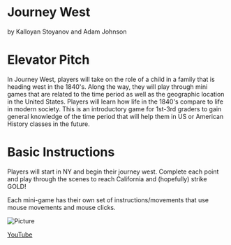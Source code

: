# Journey West

by Kalloyan Stoyanov and Adam Johnson

# Elevator Pitch

In Journey West, players will take on the role of a child in a family that is heading west in the 1840's. Along the way, they will play through mini games that are related to the time period as well as the geographic location in the United States. Players will  learn how life in the 1840's compare to life in modern society. This is an introductory game for 1st-3rd graders to gain general knowledge of the time period that will help them in US or American History classes in the future.

# Basic Instructions

Players will start in NY and begin their journey west. Complete each point and play through the scenes to reach California and (hopefully) strike GOLD!

Each mini-game has their own set of instructions/movements that use mouse movements and mouse clicks.

![Picture](./assets/screenshots/large.PNG)

[YouTube](https://youtu.be/t9hjwhxCSt0)


